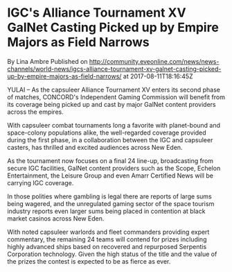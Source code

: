 # IGC's Alliance Tournament XV GalNet Casting Picked up by Empire Majors as Field Narrows
By Lina Ambre
Published on http://community.eveonline.com/news/news-channels/world-news/igcs-alliance-tournament-xv-galnet-casting-picked-up-by-empire-majors-as-field-narrows/ at 2017-08-11T18:16:45Z

YULAI – As the capsuleer Alliance Tournament XV enters its second phase of matches, CONCORD's Independent Gaming Commission will benefit from its coverage being picked up and cast by major GalNet content providers across the empires.

With capsuleer combat tournaments long a favorite with planet-bound and space-colony populations alike, the well-regarded coverage provided during the first phase, in a collaboration between the IGC and capsuleer casters, has thrilled and excited audiences across New Eden.

As the tournament now focuses on a final 24 line-up, broadcasting from secure IGC facilities, GalNet content providers such as the Scope, Echelon Entertainment, the Leisure Group and even Amarr Certified News will be carrying IGC coverage.

In those polities where gambling is legal there are reports of large sums being wagered, and the unregulated gaming sector of the space tourism industry reports even larger sums being placed in contention at black market casinos across New Eden.

With noted capsuleer warlords and fleet commanders providing expert commentary, the remaining 24 teams will contend for prizes including highly advanced ships based on recovered and repurposed Serpentis Corporation technology. Given the high status of the title and the value of the prizes the contest is expected to be as fierce as ever.

